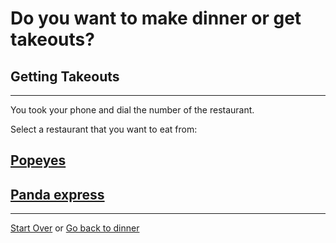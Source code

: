 # Do you want to make dinner or get takeouts?
## Getting Takeouts
---
You took your phone and dial the number of the restaurant.

Select a restaurant that you want to eat from:
## [Popeyes](No-takeout-tonight.md)
## [Panda express](yay-takeout-tonight.md)
---
[Start Over](../cooking-food.md)
or
[Go back to dinner](dinner.md)


